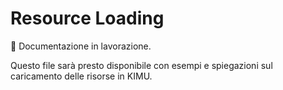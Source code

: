 # Resource Loading

🚧 Documentazione in lavorazione.

Questo file sarà presto disponibile con esempi e spiegazioni sul caricamento delle risorse in KIMU.

